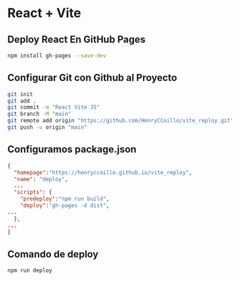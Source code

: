 # React + Vite

## Deploy React En GitHub Pages
```BASH
npm install gh-pages --save-dev
```

## Configurar Git con Github al Proyecto
```BASH
git init
git add .
git commit -m "React Vite JS"
git branch -M "main"
git remote add origin "https://github.com/HenryCCoillo/vite_reploy.git"
git push -u origin "main"
```

## Configuramos package.json
```JSON
{
  "homepage":"https://henryccoillo.github.io/vite_reploy",
  "name": "deploy",
  ...
  "scripts": {
    "predeploy":"npm run build",
    "deploy":"gh-pages -d dist",
...
  },
...
}

```

## Comando de deploy
```BASH
npm run deploy
```
